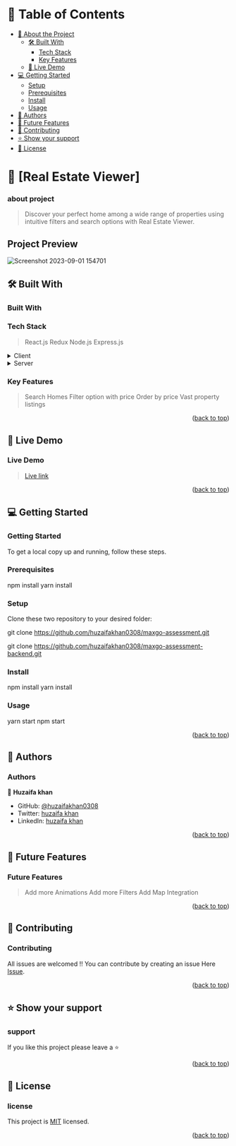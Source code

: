 <a name="readme-top"></a>

# 📗 Table of Contents

- [📖 About the Project](#about-project)
  - [🛠 Built With](#built-with)
    - [Tech Stack](#tech-stack)
    - [Key Features](#key-features)
  - [🚀 Live Demo](#live-demo)
- [💻 Getting Started](#getting-started)
  - [Setup](#setup)
  - [Prerequisites](#prerequisites)
  - [Install](#install)
  - [Usage](#usage)
- [👥 Authors](#authors)
- [🔭 Future Features](#future-features)
- [🤝 Contributing](#contributing)
- [⭐️ Show your support](#support)
- [📝 License](#license)

# 📖 [Real Estate Viewer] <a name="about-project"></a>
### about project

> Discover your perfect home among a wide range of properties using intuitive filters and search options with Real Estate Viewer.

## Project Preview
![Screenshot 2023-09-01 154701](https://github.com/huzaifakhan0308/maxgo-assessment/assets/114409312/b229599b-767c-4e9e-b501-7db9da1fe2d8)

## 🛠 Built With <a name="built-with"></a>
### Built With
### Tech Stack <a name="tech-stack"></a>

> React.js
> Redux
> Node.js
> Express.js

<details>
  <summary>Client</summary>
  <ul>
    <li><a>React.js</a></li>
    <li><a>Redux</a></li>
  </ul>
</details>

<details>
  <summary>Server</summary>
  <ul>
    <li><a>Node.js</a></li>
    <li><a>express.js</a></li>
  </ul>
</details>

### Key Features <a name="key-features"></a>

> Search Homes
> Filter option with price
> Order by price
> Vast property listings

<p align="right">(<a href="#readme-top">back to top</a>)</p>

## 🚀 Live Demo <a name="live-demo"></a>
### Live Demo

> <a href="https://real-estate-viewer.onrender.com/">Live link</a>

<p align="right">(<a href="#readme-top">back to top</a>)</p>

## 💻 Getting Started <a name="getting-started"></a>
### Getting Started
To get a local copy up and running, follow these steps.

### Prerequisites

npm install
yarn install

### Setup

Clone these two repository to your desired folder:

git clone https://github.com/huzaifakhan0308/maxgo-assessment.git

git clone https://github.com/huzaifakhan0308/maxgo-assessment-backend.git

### Install

npm install
yarn install

### Usage

yarn start
npm start

<p align="right">(<a href="#readme-top">back to top</a>)</p>

## 👥 Authors <a name="authors"></a>
### Authors

👤 **Huzaifa khan**

- GitHub: [@huzaifakhan0308](https://github.com/huzaifakhan0308)
- Twitter: [huzaifa khan](https://twitter.com/home?lang=en)
- LinkedIn: [huzaifa khan](https://www.linkedin.com/in/huzaifakhan03/)

<p align="right">(<a href="#readme-top">back to top</a>)</p>

## 🔭 Future Features <a name="future-features"></a>
### Future Features

> Add more Animations
> Add more Filters
> Add Map Integration

<p align="right">(<a href="#readme-top">back to top</a>)</p>

## 🤝 Contributing <a name="contributing"></a>
### Contributing

All issues are welcomed !! You can contribute by creating an issue Here [Issue](https://github.com/huzaifakhan0308/maxgo-assessment/issues).

<p align="right">(<a href="#readme-top">back to top</a>)</p>

## ⭐️ Show your support <a name="support"></a>
### support

If you like this project please leave a ⭐️

<p align="right">(<a href="#readme-top">back to top</a>)</p>

## 📝 License <a name="license"></a>
### license

This project is [MIT](./LICENSE) licensed.

<p align="right">(<a href="#readme-top">back to top</a>)</p>
